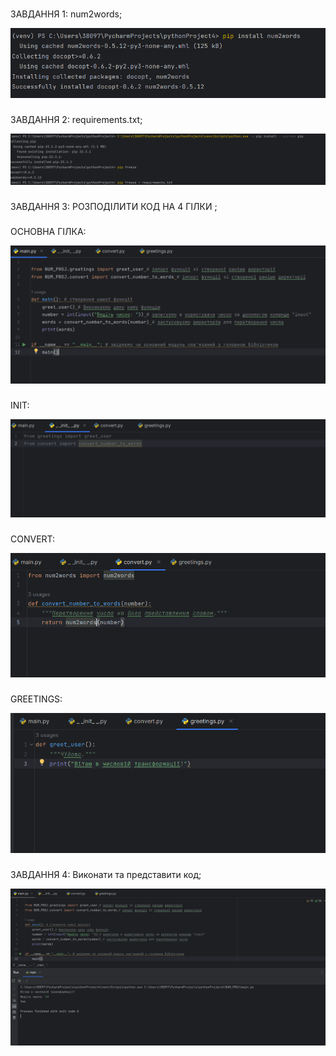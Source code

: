 
###
ЗАВДАННЯ 1: num2words;

![image](https://github.com/hrynyk34/labs/blob/lab_5/%D0%9B%D0%B0%D0%B1%D0%BE%D1%80%D0%B0%D1%82%D0%BE%D1%80%D0%BD%D0%B0%20%D1%80%D0%BE%D0%B1%D0%BE%D1%82%D0%B0%20%235/1%20%D0%B7%D0%B0%D0%B2%D0%B4%D0%B0%D0%BD%D0%BD%D1%8F.png)

###
ЗАВДАННЯ 2: requirements.txt;

![image](https://github.com/hrynyk34/labs/blob/lab_5/%D0%9B%D0%B0%D0%B1%D0%BE%D1%80%D0%B0%D1%82%D0%BE%D1%80%D0%BD%D0%B0%20%D1%80%D0%BE%D0%B1%D0%BE%D1%82%D0%B0%20%235/2%20%D0%B7%D0%B0%D0%B2%D0%B4%D0%B0%D0%BD%D0%BD%D1%8F.png)

###
ЗАВДАННЯ 3: РОЗПОДІЛИТИ КОД НА 4 ГІЛКИ ;
 
###
ОСНОВНА ГІЛКА:
 
![image](https://github.com/hrynyk34/labs/blob/lab_5/%D0%9B%D0%B0%D0%B1%D0%BE%D1%80%D0%B0%D1%82%D0%BE%D1%80%D0%BD%D0%B0%20%D1%80%D0%BE%D0%B1%D0%BE%D1%82%D0%B0%20%235/%D0%BE%D1%81%D0%BD%D0%BE%D0%B2%D0%BD%D0%B0%20%D0%B3%D1%96%D0%BB%D0%BA%D0%B0.png)

###
INIT:

![image](https://github.com/hrynyk34/labs/blob/lab_5/%D0%9B%D0%B0%D0%B1%D0%BE%D1%80%D0%B0%D1%82%D0%BE%D1%80%D0%BD%D0%B0%20%D1%80%D0%BE%D0%B1%D0%BE%D1%82%D0%B0%20%235/init.png)

###
CONVERT:

![image](https://github.com/hrynyk34/labs/blob/lab_5/%D0%9B%D0%B0%D0%B1%D0%BE%D1%80%D0%B0%D1%82%D0%BE%D1%80%D0%BD%D0%B0%20%D1%80%D0%BE%D0%B1%D0%BE%D1%82%D0%B0%20%235/convert.png)

###
GREETINGS:

![image](https://github.com/hrynyk34/labs/blob/lab_5/%D0%9B%D0%B0%D0%B1%D0%BE%D1%80%D0%B0%D1%82%D0%BE%D1%80%D0%BD%D0%B0%20%D1%80%D0%BE%D0%B1%D0%BE%D1%82%D0%B0%20%235/greetings.png)


###
ЗАВДАННЯ 4: Виконати та представити код;


![image](https://github.com/hrynyk34/labs/blob/lab_5/%D0%9B%D0%B0%D0%B1%D0%BE%D1%80%D0%B0%D1%82%D0%BE%D1%80%D0%BD%D0%B0%20%D1%80%D0%BE%D0%B1%D0%BE%D1%82%D0%B0%20%235/4%20%D0%B7%D0%B0%D0%B2%D0%B4%D0%B0%D0%BD%D0%BD%D1%8F.png)









